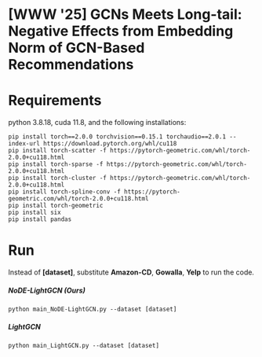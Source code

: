 # [WWW '25] GCNs Meets Long-tail: Negative Effects from Embedding Norm of GCN-Based Recommendations

# Requirements
python 3.8.18, cuda 11.8, and the following installations:
```
pip install torch==2.0.0 torchvision==0.15.1 torchaudio==2.0.1 --index-url https://download.pytorch.org/whl/cu118
pip install torch-scatter -f https://pytorch-geometric.com/whl/torch-2.0.0+cu118.html
pip install torch-sparse -f https://pytorch-geometric.com/whl/torch-2.0.0+cu118.html
pip install torch-cluster -f https://pytorch-geometric.com/whl/torch-2.0.0+cu118.html
pip install torch-spline-conv -f https://pytorch-geometric.com/whl/torch-2.0.0+cu118.html
pip install torch-geometric
pip install six
pip install pandas
```

# Run
Instead of **[dataset]**, substitute **Amazon-CD**, **Gowalla**, **Yelp** to run the code.
##### NoDE-LightGCN (Ours)
```
python main_NoDE-LightGCN.py --dataset [dataset]
```
##### LightGCN
```
python main_LightGCN.py --dataset [dataset]
